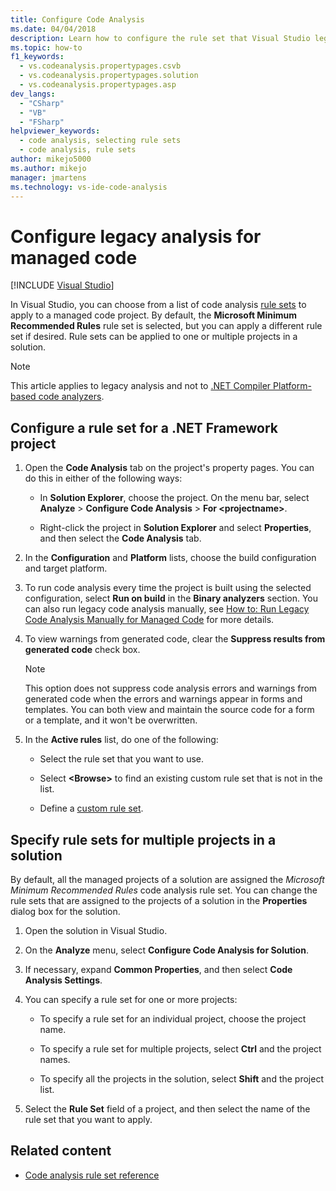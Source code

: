```yaml
---
title: Configure Code Analysis
ms.date: 04/04/2018
description: Learn how to configure the rule set that Visual Studio legacy code analysis uses. See how to apply a rule set to one or multiple projects in a solution.
ms.topic: how-to
f1_keywords:
  - vs.codeanalysis.propertypages.csvb
  - vs.codeanalysis.propertypages.solution
  - vs.codeanalysis.propertypages.asp
dev_langs:
  - "CSharp"
  - "VB"
  - "FSharp"
helpviewer_keywords:
  - code analysis, selecting rule sets
  - code analysis, rule sets
author: mikejo5000
ms.author: mikejo
manager: jmartens
ms.technology: vs-ide-code-analysis
---
```

# Configure legacy analysis for managed code

 [!INCLUDE [Visual Studio](~/includes/applies-to-version/vs-windows-only.md)]

In Visual Studio, you can choose from a list of code analysis [rule sets](../code-quality/rule-set-reference.md) to apply to a managed code project. By default, the **Microsoft Minimum Recommended Rules** rule set is selected, but you can apply a different rule set if desired. Rule sets can be applied to one or multiple projects in a solution.

> [!NOTE]
> This article applies to legacy analysis and not to [.NET Compiler Platform-based code analyzers](use-roslyn-analyzers.md).

## Configure a rule set for a .NET Framework project

1. Open the **Code Analysis** tab on the project's property pages. You can do this in either of the following ways:

   - In **Solution Explorer**, choose the project. On the menu bar, select **Analyze** > **Configure Code Analysis** > **For \<projectname>**.

   - Right-click the project in **Solution Explorer** and select **Properties**, and then select the **Code Analysis** tab.

2. In the **Configuration** and **Platform** lists, choose the build configuration and target platform.

3. To run code analysis every time the project is built using the selected configuration, select **Run on build** in the **Binary analyzers** section. You can also run legacy code analysis manually, see [How to: Run Legacy Code Analysis Manually for Managed Code](how-to-run-legacy-code-analysis-manually-for-managed-code.md) for more details.

4. To view warnings from generated code, clear the **Suppress results from generated code** check box.

    > [!NOTE]
    > This option does not suppress code analysis errors and warnings from generated code when the errors and warnings appear in forms and templates. You can both view and maintain the source code for a form or a template, and it won't be overwritten.

5. In the **Active rules** list, do one of the following:

   - Select the rule set that you want to use.

   - Select **\<Browse>** to find an existing custom rule set that is not in the list.

   - Define a [custom rule set](../code-quality/how-to-create-a-custom-rule-set.md).

## Specify rule sets for multiple projects in a solution

By default, all the managed projects of a solution are assigned the *Microsoft Minimum Recommended Rules* code analysis rule set. You can change the rule sets that are assigned to the projects of a solution in the **Properties** dialog box for the solution.

1. Open the solution in Visual Studio.

2. On the **Analyze** menu, select **Configure Code Analysis for Solution**.

3. If necessary, expand **Common Properties**, and then select **Code Analysis Settings**.

4. You can specify a rule set for one or more projects:

    - To specify a rule set for an individual project, choose the project name.

    - To specify a rule set for multiple projects, select **Ctrl** and the project names.

    - To specify all the projects in the solution, select **Shift** and the project list.

5. Select the **Rule Set** field of a project, and then select the name of the rule set that you want to apply.

## Related content

- [Code analysis rule set reference](../code-quality/rule-set-reference.md)
